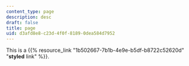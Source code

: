 ```yaml
---
content_type: page
description: desc
draft: false
title: page
uid: d3afd8e8-c23d-4f0f-8189-0dea584d7952
---
```

This is a {{% resource_link "1b502667-7b1b-4e9e-b5df-b8722c52620d" "**styled** link" %}}.